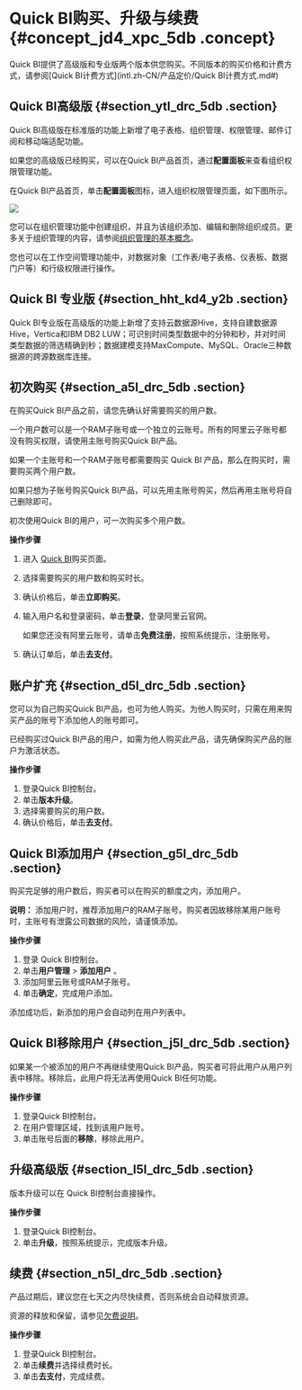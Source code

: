 # Quick BI购买、升级与续费 {#concept_jd4_xpc_5db .concept}

Quick BI提供了高级版和专业版两个版本供您购买。不同版本的购买价格和计费方式，请参阅[Quick BI计费方式](intl.zh-CN/产品定价/Quick BI计费方式.md#)

## Quick BI高级版 {#section_ytl_drc_5db .section}

Quick BI高级版在标准版的功能上新增了电子表格、组织管理、权限管理、邮件订阅和移动端适配功能。

如果您的高级版已经购买，可以在Quick BI产品首页，通过**配置面板**来查看组织权限管理功能。

在Quick BI产品首页，单击**配置面板**图标，进入组织权限管理页面，如下图所示。

![](http://static-aliyun-doc.oss-cn-hangzhou.aliyuncs.com/assets/img/9073/15354406571093_zh-CN.png)

您可以在组织管理功能中创建组织，并且为该组织添加、编辑和删除组织成员。更多关于组织管理的内容，请参阅[组织管理的基本概念](../../../../intl.zh-CN/用户指南/组织管理/组织管理的基本概念.md#)。

您也可以在工作空间管理功能中，对数据对象（工作表/电子表格、仪表板、数据门户等）和行级权限进行操作。

## Quick BI 专业版 {#section_hht_kd4_y2b .section}

Quick BI专业版在高级版的功能上新增了支持云数据源Hive，支持自建数据源Hive，Vertica和IBM DB2 LUW；可识别时间类型数据中的分钟和秒，并对时间类型数据的筛选精确到秒；数据建模支持MaxCompute、MySQL、Oracle三种数据源的跨源数据库连接。

## 初次购买 {#section_a5l_drc_5db .section}

在购买Quick BI产品之前，请您先确认好需要购买的用户数。

一个用户数可以是一个RAM子账号或一个独立的云账号。所有的阿里云子账号都没有购买权限，请使用主账号购买Quick BI产品。

如果一个主账号和一个RAM子账号都需要购买 Quick BI 产品，那么在购买时，需要购买两个用户数。

如果只想为子账号购买Quick BI产品，可以先用主账号购买，然后再用主账号将自己删除即可。

初次使用Quick BI的用户，可一次购买多个用户数。

**操作步骤**

1.  进入 [Quick BI](https://common-buy-intl.aliyun.com/?spm=a3c0i.176005.918367.1.62894206QgHuH5&commodityCode=quickbi_intl#/buy)购买页面。
2.  选择需要购买的用户数和购买时长。
3.  确认价格后，单击**立即购买**。
4.  输入用户名和登录密码，单击**登录**，登录阿里云官网。

    如果您还没有阿里云账号，请单击**免费注册**，按照系统提示，注册账号。

5.  确认订单后，单击**去支付**。

## 账户扩充 {#section_d5l_drc_5db .section}

您可以为自己购买Quick BI产品，也可为他人购买。为他人购买时，只需在用来购买产品的账号下添加他人的账号即可。

已经购买过Quick BI产品的用户，如需为他人购买此产品，请先确保购买产品的账户为激活状态。

**操作步骤**

1.  登录Quick BI控制台。
2.  单击**版本升级**。
3.  选择需要购买的用户数。
4.  确认价格后，单击**去支付**。

## Quick BI添加用户 {#section_g5l_drc_5db .section}

购买完足够的用户数后，购买者可以在购买的额度之内，添加用户。

**说明：** 添加用户时，推荐添加用户的RAM子账号。购买者因故移除某用户账号时，主账号有泄露公司数据的风险，请谨慎添加。

**操作步骤**

1.  登录 Quick BI控制台。
2.  单击**用户管理** \> **添加用户** 。
3.  添加阿里云账号或RAM子账号。
4.  单击**确定**，完成用户添加。

添加成功后，新添加的用户会自动列在用户列表中。

## Quick BI移除用户 {#section_j5l_drc_5db .section}

如果某一个被添加的用户不再继续使用Quick BI产品，购买者可将此用户从用户列表中移除。移除后，此用户将无法再使用Quick BI任何功能。

**操作步骤**

1.  登录Quick BI控制台。
2.  在用户管理区域，找到该用户账号。
3.  单击账号后面的**移除**，移除此用户。

## 升级高级版 {#section_l5l_drc_5db .section}

版本升级可以在 Quick BI控制台直接操作。

**操作步骤**

1.  登录Quick BI控制台。
2.  单击**升级**，按照系统提示，完成版本升级。

## 续费 {#section_n5l_drc_5db .section}

产品过期后，建议您在七天之内尽快续费，否则系统会自动释放资源。

资源的释放和保留，请参见[欠费说明](intl.zh-CN/产品定价/欠费说明.md#)。

**操作步骤**

1.  登录Quick BI控制台。
2.  单击**续费**并选择续费时长。
3.  单击**去支付**，完成续费。


